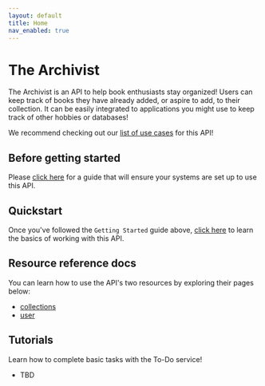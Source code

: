 ```yaml
---
layout: default
title: Home
nav_enabled: true
---
```


# The Archivist

The Archivist is an API to help book enthusiasts stay organized! Users can keep track of books they have already added, or aspire to add, to their collection. It can be easily integrated to applications you might use to keep track of other hobbies or databases!

We recommend checking out our [list of use cases](./Tutorials/use-cases.md) for this API!

## Before getting started

Please [click here](./Tutorials/getting-started.md) for a guide that will ensure your systems are set up to use this API.

## Quickstart
Once you've followed the `Getting Started` guide above, [click here](./Tutorials/quickstart.md) to learn the basics of working with this API.

## Resource reference docs
You can learn how to use the API's two resources by exploring their pages below:

* [collections](./Resources/collections.md)
* [user](./Resources/user.md)

## Tutorials

Learn how to complete basic tasks with the To-Do service!

* TBD